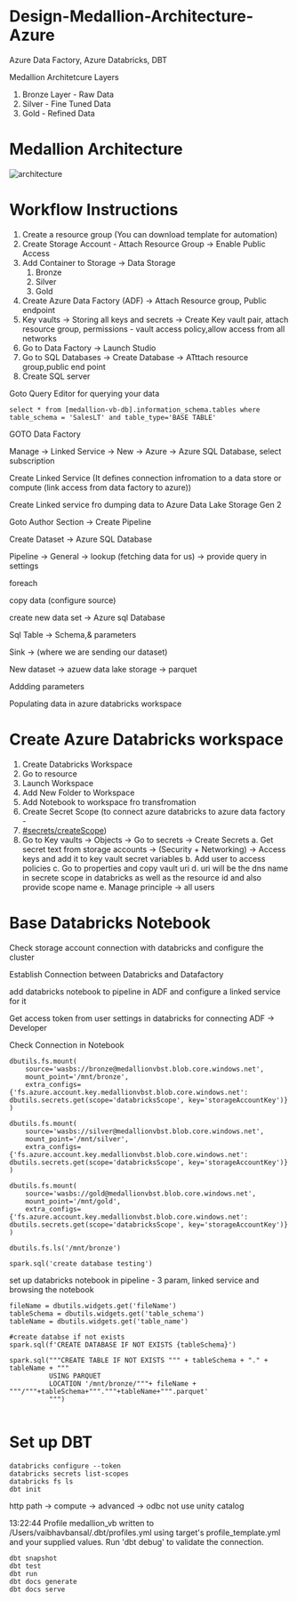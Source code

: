 # Design-Medallion-Architecture-Azure
Azure Data Factory, Azure Databricks, DBT

Medallion Architetcure Layers
1. Bronze Layer - Raw Data
2. Silver - Fine Tuned Data
3. Gold - Refined Data



# Medallion Architecture

![architecture](https://res.cloudinary.com/vaibhav-codexpress/image/upload/v1742221900/diagram-export-17-03-2025-10_31_09_elljhp.png)

# Workflow Instructions

1. Create a resource group (You can download template for automation) 
2. Create Storage Account - Attach Resource Group -> Enable Public Access
3. Add Container to Storage -> Data Storage
    1. Bronze
    2. Silver
    3. Gold
4. Create Azure Data Factory (ADF) -> Attach Resource group, Public endpoint
5. Key vaults -> Storing all keys and secrets -> Create Key vault pair, attach resource group, permissions - vault access policy,allow access from all networks
6. Go to Data Factory -> Launch Studio
7. Go to SQL Databases -> Create Database -> ATttach resource group,public end point
8. Create SQL server 

Goto Query Editor for querying your data

```
select * from [medallion-vb-db].information_schema.tables where table_schema = 'SalesLT' and table_type='BASE TABLE'
```

GOTO Data Factory

Manage -> Linked Service -> New -> Azure -> Azure SQL Database, select subscription

Create Linked Service (It defines connection infromation to a data store or compute (link access from data factory to azure))

Create Linked service fro dumping data to Azure Data Lake Storage Gen 2

Goto Author Section -> Create Pipeline

Create Dataset -> Azure SQL Database

Pipeline -> General -> lookup (fetching data for us) -> provide query in settings

foreach

copy data (configure source)

create new data set -> Azure sql Database

Sql Table -> Schema,& parameters

Sink -> (where we are sending our dataset)

New dataset -> azuew data lake storage -> parquet 

Addding parameters

Populating data in azure databricks workspace

# Create Azure Databricks workspace

1. Create Databricks Workspace
2. Go to resource
3. Launch Workspace
4. Add New Folder to Workspace
5. Add Notebook to workspace fro transfromation
6. Create Secret Scope  (to connect azure databricks to azure data factory - 
7. [#secrets/createScope](https://adb-494607385849073.13.azuredatabricks.net/?o=494607385849073#secrets/createScope))
8. Go to Key vaults -> Objects -> Go to secrets -> Create Secrets
    a. Get secret text from storage accounts -> (Security + Networking) -> Access keys and add it to key vault secret variables
    b. Add user to access policies
    c. Go to properties and copy vault uri
    d. uri will be the dns name in secrete scope in databricks as well as the resource id and also provide scope name
    e. Manage principle -> all users

# Base Databricks Notebook

Check storage account connection with databricks and configure the cluster

Establish Connection between Databricks and Datafactory

add databricks notebook to pipeline in ADF and configure a linked service for it

Get access token from user settings in databricks for connecting ADF -> Developer

Check Connection in Notebook

```
dbutils.fs.mount(
    source='wasbs://bronze@medallionvbst.blob.core.windows.net',
    mount_point='/mnt/bronze',
    extra_configs={'fs.azure.account.key.medallionvbst.blob.core.windows.net': dbutils.secrets.get(scope='databricksScope', key='storageAccountKey')}
)

dbutils.fs.mount(
    source='wasbs://silver@medallionvbst.blob.core.windows.net',
    mount_point='/mnt/silver',
    extra_configs={'fs.azure.account.key.medallionvbst.blob.core.windows.net': dbutils.secrets.get(scope='databricksScope', key='storageAccountKey')}
)

dbutils.fs.mount(
    source='wasbs://gold@medallionvbst.blob.core.windows.net',
    mount_point='/mnt/gold',
    extra_configs={'fs.azure.account.key.medallionvbst.blob.core.windows.net': dbutils.secrets.get(scope='databricksScope', key='storageAccountKey')}
)

dbutils.fs.ls('/mnt/bronze')
```

```
spark.sql('create database testing')
```

set up databricks notebook in pipeline - 3 param, linked service and browsing the notebook

```
fileName = dbutils.widgets.get('fileName')
tableSchema = dbutils.widgets.get('table_schema')
tableName = dbutils.widgets.get('table_name')

#create databse if not exists
spark.sql(f'CREATE DATABASE IF NOT EXISTS {tableSchema}')

spark.sql("""CREATE TABLE IF NOT EXISTS """ + tableSchema + "." + tableName + """
          USING PARQUET
          LOCATION '/mnt/bronze/"""+ fileName + """/"""+tableSchema+"""."""+tableName+""".parquet'
          """)


```

# Set up DBT

```
databricks configure --token
databricks secrets list-scopes
databricks fs ls
dbt init
```

http path -> compute -> advanced -> odbc
not use unity catalog

13:22:44  Profile medallion_vb written to /Users/vaibhavbansal/.dbt/profiles.yml using target's profile_template.yml and your supplied values. Run 'dbt debug' to validate the connection.

```
dbt snapshot
dbt test
dbt run
dbt docs generate
dbt docs serve
```

